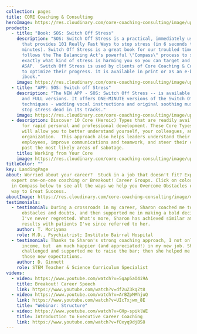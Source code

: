 ```yaml
---
collection: pages
title: CORE Coaching & Consulting
heroImage: https://res.cloudinary.com/core-coaching-consulting/image/upload/v1595790093/hero-no-watermark_ypcfx2.jpg
products:
  - title: "Book: SOS: Switch Off Stress"
    description: "SOS: Switch Off Stress is a practical, immediately usable book
      that provides 101 Really Fast Ways to stop stress (in 6 seconds to 6
      minutes). Switch Off Stress is a great book for our troubled times. It
      follows the The Balancing Act's powerful \"Compass\" process to show you
      exactly what kind of stress is harming you so you can target and remove it
      ASAP.  Switch Off Stress is used by clients of Core Coaching & Consulting
      to optimize their progress. it is available in print or as an e-book or
      ibook."
    image: https://res.cloudinary.com/core-coaching-consulting/image/upload/v1594942999/sos-book_tc9jx9.jpg
  - title: "APP: SOS: Switch off Stress"
    description: "The NEW APP - SOS: Switch Off Stress -- is available in both FREE
      and FULL versions. It offers ONE-MINUTE versions of the Switch Off Stress
      techniques - wadding vocal instructions and original soothing music to
      stop stress dead in its tracks."
    image: https://res.cloudinary.com/core-coaching-consulting/image/upload/v1594943242/sos-app_kbhclp.jpg
  - description: Discover 10 Core (Heroic) Types that are readily available to you
      for rapid personal and professional development. These Core Types also
      will allow you to better understand yourself, your colleagues, and your
      organization.  This approach also helps leaders understand their
      employees, improve communications and teamwork, and steer their companies
      past the most likely areas of sabotage.
    title: Working from Your Core
    image: https://res.cloudinary.com/core-coaching-consulting/image/upload/v1594943340/wfyccover_1c14d0492cbc9_twtauk.jpg
titleColor: ""
key: LandingPage
about: Worried about your career?  Stuck in a job that doesn't fit? Explore
  expert one-on-one coaching or Breakout! Career Groups. Click on colored balls
  in Compass below to see all the ways we help you Overcome Obstacles on your
  way to Great Success.
aboutImage: https://res.cloudinary.com/core-coaching-consulting/image/upload/v1595111411/logo_feamvb.png
testimonials:
  - testimonial: During a crossroads in my career, Sharon coached me to overcome
      obstacles and doubts, and then supported me in making a bold decision that
      I've never regretted. What's more, Sharon has achieved similar amazing
      results with patients I've since referred to her.
    author: T. Moriyama
    role: M.D., Psychiatrist; Instituto Bairral Hospital
  - testimonial: Thanks to Sharon's strong coaching approach, I not only doubled my
      income, but  am much happier (and appreciated!) in my new job. She
      challenged and supported me to raise the bar; then she helped me exceed
      those new expectations.
    author: D. Ginnett
    role: STEM Teacher & Science Curriculum Specialist
videos:
  - video: https://www.youtube.com/watch?v=5qap5aO4i9A
    title: Breakout! Career Speech
    link: https://www.youtube.com/watch?v=df2uZ3kqZt8
  - video: https://www.youtube.com/watch?v=ArBZpMMhjuQ
    link: https://www.youtube.com/watch?v=UIcTxjwm_8E
    title: "Webinar: Structure"
  - video: https://www.youtube.com/watch?v=GHp-spiklWE
    title: Introduction to Executive Career Coaching
    link: https://www.youtube.com/watch?v=fOxyq9djBS8
---
```

